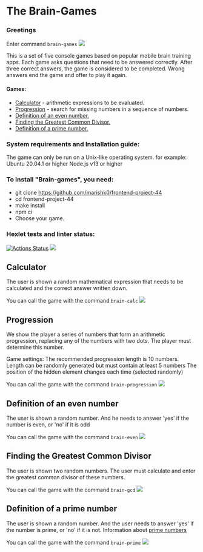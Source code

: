 # The Brain-Games
### Greetings
Enter command
```brain-games```
<a href="https://asciinema.org/a/m3cUBMlH6QpzV797bwBmuIRs0" target="_blank"><img src="https://asciinema.org/a/m3cUBMlH6QpzV797bwBmuIRs0.svg" /></a>

This is a set of five console games based on popular mobile brain training apps. Each game asks questions that need to be answered correctly. After three correct answers, the game is considered to be completed. Wrong answers end the game and offer to play it again.

#### Games:
* [Calculator](#calculator) - arithmetic expressions to be evaluated.
* [Progression](#progression) - search for missing numbers in a sequence of numbers.
* [Definition of an even number.](#definition-of-an-even-number)
* [Finding the Greatest Common Divisor.](#finding-the-greatest-common-divisor)
* [Definition of a prime number.](#definition-of-a-prime-number)

### System requirements and Installation guide:
The game can only be run on a Unix-like operating system. for example: Ubuntu 20.04.1 or higher
Node.js v13 or higher

### To install "Brain-games", you need:
* git clone https://github.com/marishk0/frontend-project-44
* cd frontend-project-44
* make install
* npm ci
* Choose your game.

### Hexlet tests and linter status:
[![Actions Status](https://github.com/marishk0/frontend-project-44/workflows/hexlet-check/badge.svg)](https://github.com/marishk0/frontend-project-44/actions)
<a href="https://codeclimate.com/github/marishk0/frontend-project-44/maintainability"><img src="https://api.codeclimate.com/v1/badges/0c8d5ed2039fe457ace6/maintainability" /></a>

## Calculator
The user is shown a random mathematical expression that needs to be calculated and the correct answer written down.

You can call the game with the command
```brain-calc```
<a href="https://asciinema.org/a/C0Zpc0IAfGhggktyBjTFWtUHP" target="_blank"><img src="https://asciinema.org/a/C0Zpc0IAfGhggktyBjTFWtUHP.svg" /></a>

## Progression
We show the player a series of numbers that form an arithmetic progression, replacing any of the numbers with two dots. The player must determine this number.

Game settings:
The recommended progression length is 10 numbers. Length can be randomly generated but must contain at least 5 numbers
The position of the hidden element changes each time (selected randomly)

You can call the game with the command
```brain-progression```
<a href="https://asciinema.org/a/dxJ8F4EDsHMBGRmIOjk2fZzXG" target="_blank"><img src="https://asciinema.org/a/dxJ8F4EDsHMBGRmIOjk2fZzXG.svg" /></a>

## Definition of an even number
The user is shown a random number. And he needs to answer 'yes' if the number is even, or 'no' if it is odd

You can call the game with the command
```brain-even```
<a href="https://asciinema.org/a/V0GQW2HOlUzQSctoiD0sBo25u" target="_blank"><img src="https://asciinema.org/a/V0GQW2HOlUzQSctoiD0sBo25u.svg" /></a>

## Finding the Greatest Common Divisor
The user is shown two random numbers. The user must calculate and enter the greatest common divisor of these numbers.

You can call the game with the command
```brain-gcd```
<a href="https://asciinema.org/a/4Awur6kLtsYMnwUXvYGvqAJ8c" target="_blank"><img src="https://asciinema.org/a/4Awur6kLtsYMnwUXvYGvqAJ8c.svg" /></a>

## Definition of a prime number
The user is shown a random number. And the user needs to answer 'yes' if the number is prime, or 'no' if it is not.
Information about [prime numbers](https://en.wikipedia.org/wiki/List_of_prime_numbers)

You can call the game with the command
```brain-prime```
<a href="https://asciinema.org/a/DIyghPcFFL7oVNPr9TzbDUSNi" target="_blank"><img src="https://asciinema.org/a/DIyghPcFFL7oVNPr9TzbDUSNi.svg" /></a>
